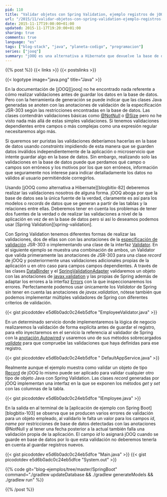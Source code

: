 ```yaml
---
pid: 110
title: "Validar objetos con Spring Validation, ejemplo registros de jOOQ"
url: "/2015/11/validar-objetos-con-spring-validation-ejemplo-registros-de-jooq/"
date: 2015-11-17T19:00:00+01:00
updated: 2015-11-17T19:20:00+01:00
sharing: true
comments: true
language: "es"
tags: ["blog-stack", "java", "planeta-codigo", "programacion"]
series: ["jooq"]
summary: "jOOQ es una alternativa a Hibernate que devuelve la base de datos a primer plano en una aplicación. Por la importancia en cualquier aplicación de los datos propone que la base de datos sea la única fuente de la verdad. Para los modelos es patente al generarse a partir del esquema de la base de datos para las validaciones se puede hacer con restricciones de integridad pero si queremos conocer los errores detalladamente que se produzcan puede que deseemos usar Spring Validation."
---
```


{{% post %}}
{{< links >}}
{{< postslinks >}}

{{< logotype image="java.png" title="Java" >}}

En la documentación de [jOOQ][jooq] no he encontrado nada referente a cómo realizar validaciones antes de guardar los datos en la base de datos. Pero con la herramienta de generación se puede indicar que las clases Java generadas se anoten con las anotaciones de validación de la especificación JSR-303 según las restricciones encontradas en la base de datos. Las clases contendrán validaciones básicas como [@NotNull](http://docs.oracle.com/javaee/7/api/javax/validation/constraints/NotNull.html) o [@Size](http://docs.oracle.com/javaee/7/api/javax/validation/constraints/Size.html) pero no he visto nada más allá de estas simples validaciones. Si tenemos validaciones dependientes entre campos o más complejas como una expresión regular necesitaremos algo más.

Si queremos ser puristas las validaciones deberíamos hacerlas en la base de datos usando _constraints_ impidiendo de esta manera que se guarden datos inválidos independientemente de la aplicación o microservicio que intente guardar algo en la base de datos. Sin embargo, realizando solo las validaciones en la base de datos puede que perdamos qué campo o campos son erróneos y los motivos por los que son erróneos, información que seguramente nos interese para indicar detalladamente los datos no válidos al usuario permitiéndole corregirlos.

Usando [jOOQ como alternativa a Hibernate][blogbitix-82] deberemos realizar las validaciones nosotros de alguna forma. jOOQ aboga por que la base de datos sea la única fuente de la verdad, claramente es así para los modelos o _records_ de datos que se generan a partir de las tablas y la relaciones entre ellas. Deberemos tener en cuenta los problemas de tener dos fuentes de la verdad o de realizar las validaciones a nivel de la aplicación en vez de en la base de datos pero si así lo deseamos podemos usar [Spring Validation][spring-validation].

Con Spring Validation tenemos diferentes formas de realizar las validaciones, dos de ellas son con las anotaciones de la [especificación de validación](http://beanvalidation.org/) JSR-303 o implementando una clase de la interfaz [Validator](http://docs.spring.io/spring/docs/current/javadoc-api/org/springframework/validation/Validator.html). En el siguiente ejemplo se muestra una combinación de ambos, un Validator que valida primeramente las anotaciones de JSR-303 para una clase _record_ de jOOQ y posteriormente unas validaciones adicionales propias de la aplicación u en otro caso para campos campos dependientes. A través de las clases [DataBinder](https://docs.spring.io/spring/docs/current/javadoc-api/org/springframework/validation/DataBinder.html) y el [SpringValidationAdapter](https://docs.spring.io/spring/docs/current/javadoc-api/org/springframework/validation/beanvalidation/SpringValidatorAdapter.html) validaremos un objeto con las anotaciones de [javax.validation](https://docs.oracle.com/javaee/7/api/javax/validation/package-summary.html) y las propias de Spring además de adaptar los errores a la interfaz [Errors](http://docs.spring.io/spring/docs/current/javadoc-api/org/springframework/validation/Errors.html) con la que inspeccionaremos los errores. Perfectamente podemos usar únicamente los _Validator_ de Spring sin tener en cuenta las anotaciones de _javax.validation_, nótese también que podemos implementar múltiples validadores de Spring con diferentes criterios de validación.

{{< gist picodotdev e5d6b0adc0c24eb5dfce "EmployeeValidator.java" >}}

En un determinado servicio donde implementaremos la lógica de negocio realizaremos la validación de forma explícita antes de guardar el registro, para ello inyectaremos en el servicio la referencia al validador de Spring con la [anotación Autowired](https://docs.spring.io/spring/docs/current/javadoc-api/org/springframework/beans/factory/annotation/Autowired.html) y usaremos uno de sus métodos sobrecargados [_validate_](http://docs.spring.io/spring/docs/current/javadoc-api/org/springframework/validation/beanvalidation/SpringValidatorAdapter.html#validate-java.lang.Object-org.springframework.validation.Errors-) para que compruebe las validaciones que haya definidas para ese registro.

{{< gist picodotdev e5d6b0adc0c24eb5dfce " DefaultAppService.java" >}}

Realmente aunque el ejemplo muestra como validar un objeto de tipo [Record](http://www.jooq.org/javadoc/latest/org/jooq/Record.html) de jOOQ lo mismo puede ser aplicado para validar cualquier otro tipo de objeto Java con Spring Validation. Las clases _record_ generadas por jOOQ implementan una interfaz en la que se exponen los métodos _get_ y _set_ con las columnas de la tabla.

{{< gist picodotdev e5d6b0adc0c24eb5dfce "IEmployee.java" >}}

En la salida en al terminal de la [aplicación de ejemplo con Spring Boot][blogbitix-103] se observa que se producen varios errores de validación para un objeto empleado, al validarlo le falta un valor para los campos _id_, _name_ por restricciones de base de datos detectadas con las anotaciones @NotNull y al tener una fecha posterior a la actual también falla una validación propia de la aplicación. El campo _id_ lo asignará jOOQ cuando se guarde en base de datos por lo que esta validación no deberemos tenerla en cuenta al guardar registros nuevos.

{{< gist picodotdev e5d6b0adc0c24eb5dfce "Main.java" >}}
{{< gist picodotdev e5d6b0adc0c24eb5dfce "System.out" >}}

{{% code git="blog-ejemplos/tree/master/SpringBoot" command="./gradlew updateDatabase && ./gradlew generateModels && ./gradlew run" %}}

{{% /post %}}